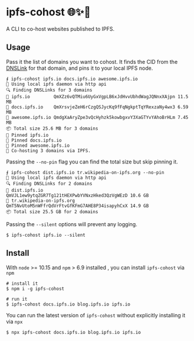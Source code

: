 # ipfs-cohost 🌐✨🤝

A CLI to co-host websites published to IPFS.

## Usage

Pass it the list of domains you want to cohost. It finds the CID from the [DNSLink] for that domain, and pins it to your local IPFS node.

```console
⨎ ipfs-cohost ipfs.io docs.ipfs.io awesome.ipfs.io
🔌 Using local ipfs daemon via http api
🔍 Finding DNSLinks for 3 domains
🔗 ipfs.io         QmXZz6vQTMiu6UyGxVgpLB6xJdHvvUbhdWagJQNnxXAjpn 11.5 MB
🔗 docs.ipfs.io    QmXrsvjeZeH6rCzgQSJycKq9fFqNgkptTqYRexzaNy4wx3 6.59 MB
🔗 awesome.ipfs.io QmdgXaAryZpe3vQcHyhzk5kowbgxvY3XaGTYvYAhoBrHLm 7.45 MB
📦 Total size 25.6 MB for 3 domains
📍 Pinned ipfs.io
📍 Pinned docs.ipfs.io
📍 Pinned awesome.ipfs.io
🤝 Co-hosting 3 domains via IPFS.
```

Passing the `--no-pin` flag you can find the total size but skip pinning it.

```console
⨎ ipfs-cohost dist.ipfs.io tr.wikipedia-on-ipfs.org --no-pin
🔌 Using local ipfs daemon via http api
🔍 Finding DNSLinks for 2 domains
🔗 dist.ipfs.io             QmVJL1ew9ytqZGR7Tg121tHEXPwbYVNxzHked3QzVgWEzD 10.6 GB
🔗 tr.wikipedia-on-ipfs.org QmT5NvUtoM5nWFfrQdVrFtvGfKFmG7AHE8P34isapyhCxX 14.9 GB
📦 Total size 25.5 GB for 2 domains
```

Passing the `--silent` options will prevent any logging.

```console
$ ipfs-cohost ipfs.io --silent
```

## Install

With `node` >= 10.15 and `npm` > 6.9 installed , you can install `ipfs-cohost` via `npm`

```
# install it
$ npm i -g ipfs-cohost

# run it
$ ipfs-cohost docs.ipfs.io blog.ipfs.io ipfs.io

```

You can run the latest version of `ipfs-cohost` without explicitly installing it via `npx`

```console
$ npx ipfs-cohost docs.ipfs.io blog.ipfs.io ipfs.io
```


[DNSLink]: https://dnslink.io
